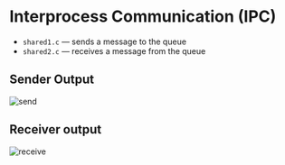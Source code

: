 # Interprocess Communication (IPC)

- `shared1.c` — sends a message to the queue
- `shared2.c` — receives a message from the queue

## Sender Output

![send](https://github.com/user-attachments/assets/3c8e9aac-9f10-4b24-bdec-72702b6fc8ba)


## Receiver output

![receive](https://github.com/user-attachments/assets/b7065448-2402-424e-aeb0-02724be79949)
